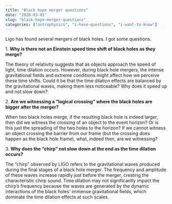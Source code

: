 ```yaml
---
title: "Black hope merger questions"
date: "2020-03-01"
slug: "black-hope-merger-questions"
categories: ["astrophysics", "i-have-questions", "i-want-to-know"]
---
```


<!-- wp:paragraph -->
<p class="">Ligo has found several mergers of black holes.  I got some questions.</p>
<!-- /wp:paragraph -->

<!-- wp:paragraph -->
<p class="">1. <strong>Why is there not an Einstein speed time shift of black holes as they merge?</strong></p>
<!-- /wp:paragraph -->

<!-- wp:paragraph -->
<p class="">The theory of relativity suggests that as objects approach the speed of light, time dilation occurs. However, during black hole mergers, the intense gravitational fields and extreme conditions might affect how we perceive these time shifts. Could it be that the time dilation effects are balanced by the gravitational waves, making them less noticeable? Why does it speed up and not slow down?</p>
<!-- /wp:paragraph -->

<!-- wp:paragraph -->
<p class="">2. <strong>Are we witnessing a “logical crossing” where the black holes are bigger after the merger?</strong></p>
<!-- /wp:paragraph -->

<!-- wp:paragraph -->
<p class="">When two black holes merge, if the resulting black hole is indeed larger, then did we witness the crossing of an object to the event horizon?  Or is this just the spreading of the two holes to the horizon?  If we cannot witness an object crossing   the barrier from our frame (but the crossing does happen as the black hole frame), what, indeed then, are we witnessing?</p>
<!-- /wp:paragraph -->

<!-- wp:paragraph -->
<p class="">3. <strong>Why does the “chirp” not slow down at the end as the time dilation occurs?</strong></p>
<!-- /wp:paragraph -->

<!-- wp:paragraph -->
<p class="">The “chirp” observed by LIGO refers to the gravitational waves produced during the final stages of a black hole merger. The frequency and amplitude of these waves increase rapidly just before the merger, creating the characteristic chirp sound. Time dilation may not significantly impact the chirp’s frequency because the waves are generated by the dynamic interactions of the black holes’ immense gravitational fields, which dominate the time dilation effects at such scales.</p>
<!-- /wp:paragraph -->
